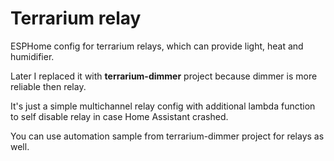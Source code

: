 # Terrarium relay

ESPHome config for terrarium relays, which can provide light, heat and humidifier.

Later I replaced it with **terrarium-dimmer** project because dimmer is more reliable then relay.

It's just a simple multichannel relay config with additional lambda function to self disable relay in case Home Assistant crashed.

You can use automation sample from terrarium-dimmer project for relays as well.
